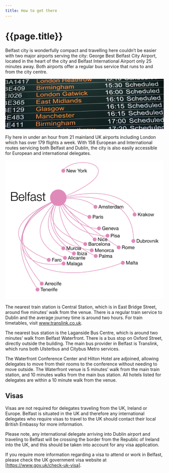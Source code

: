 ```yaml
---
title: How to get there
---
```


# {{page.title}}

Belfast city is wonderfully compact and travelling here couldn’t be easier with two major airports serving the city: George Best Belfast City Airport, located in the heart of the city and Belfast International Airport only 25 minutes away. Both airports offer a regular bus service that runs to and from the city centre.

<img src="../assets/images/flights.jpeg"  class="content">

Fly here in under an hour from 21 mainland UK airports including London which has over 179 flights a week. With 158 European and International routes servicing both Belfast and Dublin, the city is also easily accessible for European and international delegates.

<img src="../assets/images/flights2.png"  class="content">

The nearest train station is Central Station, which is in East Bridge Street, around five minutes’ walk from the venue. There is a regular train service to Dublin and the average journey time is around two hours. For train timetables, visit www.translink.co.uk.

The nearest bus station is the Laganside Bus Centre, which is around two minutes’ walk from Belfast Waterfront. There is a bus stop on Oxford Street, directly outside the building. The main bus provider in Belfast is Translink, which runs both Ulsterbus and Citybus Metro services.

The Waterfront Conference Center and Hilton Hotel are adjoined, allowing delegates to move from their rooms to the conference without needing to move outside. The Waterfront venue is 5 minutes’ walk from the main train station, and 10 minutes walks from the main bus station. All hotels listed for delegates are within a 10 minute walk from the venue.

## Visas

Visas are not required for delegates traveling from the UK, Ireland or Europe. Belfast is situated in the UK and therefore any international delegates who require visas to travel to the UK should contact their local British Embassy for more information.

Please note, any international delegate arriving into Dublin airport and traveling to Belfast will be crossing the border from the Republic of Ireland into the UK, and this should be taken into account for any visa application.

If you require more information regarding a visa to attend or work in Belfast, please check the UK government visa website at [https://www.gov.uk/check-uk-visa].